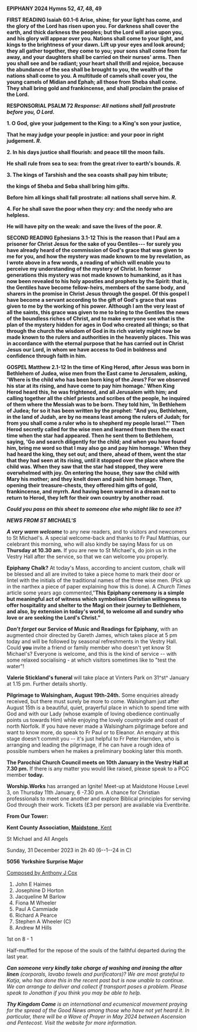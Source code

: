 **EPIPHANY 2024 Hymns 52, 47, 48, 49**

**FIRST READING Isaiah 60.1-6 Arise, shine; for your light has come, and
the glory of the Lord has risen upon you. For darkness shall cover the
earth, and thick darkness the peoples; but the Lord will arise upon you,
and his glory will appear over you. Nations shall come to your light,
and kings to the brightness of your dawn. Lift up your eyes and look
around; they all gather together, they come to you; your sons shall come
from far away, and your daughters shall be carried on their nurses'
arms. Then you shall see and be radiant; your heart shall thrill and
rejoice, because the abundance of the sea shall be brought to you, the
wealth of the nations shall come to you. A multitude of camels shall
cover you, the young camels of Midian and Ephah; all those from Sheba
shall come. They shall bring gold and frankincense, and shall proclaim
the praise of the Lord.**

**RESPONSORIAL PSALM 72 *Response: All nations shall fall prostrate
before you, O Lord.***

**1. O God, give your judgement to the King: to a King's son your
justice,**

**That he may judge your people in justice: and your poor in right
judgement. *R.***

**2. In his days justice shall flourish: and peace till the moon
fails.**

**He shall rule from sea to sea: from the great river to earth's bounds.
*R.***

**3. The kings of Tarshish and the sea coasts shall pay him tribute;**

**the kings of Sheba and Seba shall bring him gifts.**

**Before him all kings shall fall prostrate: all nations shall serve
him. *R.***

**4. For he shall save the poor when they cry: and the needy who are
helpless.**

**He will have pity on the weak: and save the lives of the poor. *R.***

**SECOND READING Ephesians 3.1-12 This is the reason that I Paul am a
prisoner for Christ Jesus for the sake of you Gentiles--- for surely you
have already heard of the commission of God's grace that was given to me
for you, and how the mystery was made known to me by revelation, as I
wrote above in a few words, a reading of which will enable you to
perceive my understanding of the mystery of Christ. In former
generations this mystery was not made known to humankind, as it has now
been revealed to his holy apostles and prophets by the Spirit: that is,
the Gentiles have become fellow-heirs, members of the same body, and
sharers in the promise in Christ Jesus through the gospel. Of this
gospel I have become a servant according to the gift of God's grace that
was given to me by the working of his power. Although I am the very
least of all the saints, this grace was given to me to bring to the
Gentiles the news of the boundless riches of Christ, and to make
everyone see what is the plan of the mystery hidden for ages in God who
created all things; so that through the church the wisdom of God in its
rich variety might now be made known to the rulers and authorities in
the heavenly places. This was in accordance with the eternal purpose
that he has carried out in Christ Jesus our Lord, in whom we have access
to God in boldness and confidence through faith in him.**

**GOSPEL Matthew 2.1-12 In the time of King Herod, after Jesus was born
in Bethlehem of Judea, wise men from the East came to Jerusalem, asking,
'Where is the child who has been born king of the Jews? For we observed
his star at its rising, and have come to pay him homage.' When King
Herod heard this, he was frightened, and all Jerusalem with him; and
calling together all the chief priests and scribes of the people, he
inquired of them where the Messiah was to be born. They told him, 'In
Bethlehem of Judea; for so it has been written by the prophet: "And you,
Bethlehem, in the land of Judah, are by no means least among the rulers
of Judah; for from you shall come a ruler who is to shepherd my people
Israel."' Then Herod secretly called for the wise men and learned from
them the exact time when the star had appeared. Then he sent them to
Bethlehem, saying, 'Go and search diligently for the child; and when you
have found him, bring me word so that I may also go and pay him homage.'
When they had heard the king, they set out; and there, ahead of them,
went the star that they had seen at its rising, until it stopped over
the place where the child was. When they saw that the star had stopped,
they were overwhelmed with joy. On entering the house, they saw the
child with Mary his mother; and they knelt down and paid him homage.
Then, opening their treasure-chests, they offered him gifts of gold,
frankincense, and myrrh. And having been warned in a dream not to return
to Herod, they left for their own country by another road.**

***Could you pass on this sheet to someone else who might like to see
it?***

***NEWS FROM ST MICHAEL\'S***

***A very warm welcome*** to any new readers, and to visitors and
newcomers to St Michael\'s. A special welcome-back and thanks to Fr Paul
Matthias, our celebrant this morning, who will also kindly be saying
Mass for us on **Thursday at 10.30 am.** If you are new to St
Michael\'s, do join us in the Vestry Hall after the service, so that we
can welcome you properly.

**Epiphany Chalk?** At today\'s Mass, according to ancient custom, chalk
will be blessed and all are invited to take a piece home to mark their
door or lintel with the initials of the traditional names of the three
wise men. (Pick up in the narthex a piece of paper explaining how this
is done). A *Church Times* article some years ago commented,"**This
Epiphany ceremony is a simple but meaningful act of witness which
symbolises Christian willingness to offer hospitality and shelter to the
Magi on their journey to Bethlehem, and also, by extension in today's
world, to welcome all and sundry who love or are seeking the Lord's
Christ."**

***Don\'t forget* our Service of Music and Readings for Epiphany,** with
an augmented choir directed by Gareth James, which takes place at 5 pm
today and will be followed by seasonal refreshments in the Vestry Hall.
Could **you** invite a friend or family member who doesn\'t yet know St
Michael\'s? Everyone is welcome, and this is the kind of service -- with
some relaxed socialising - at which visitors sometimes like to "test the
water"!

**Valerie Stickland\'s funeral** will take place at Vinters Park on
31^st^ January at 1.15 pm. Further details shortly.

**Pilgrimage to Walsingham, August 19th-24th.** Some enquiries
already received, but there must surely be more to come. Walsingham just
after August 15th is a beautiful, quiet, prayerful place in which to
spend time with God and with our Lady (whose example of loving obedience
continually points us towards Him) while enjoying the lovely countryside
and coast of north Norfolk. If you have never made a Walsingham
pilgrimage before and want to know more, do speak to Fr Paul or to
Eleanor. An enquiry at this stage doesn\'t commit you -- it\'s just
helpful to Fr Peter Harnden, who is arranging and leading the
pilgrimage, if he can have a rough idea of possible numbers when he
makes a preliminary booking later this month.

**The Parochial Church Council meets on 10th January in the Vestry
Hall at 7.30 pm.** If there is any matter you would like raised, please
speak to a PCC member **today.**

**Worship.Works** has arranged an Ignite! Meet-up at Maidstone House
Level 3, on Thursday 11th January, 6 -7.30 pm. A chance for Christian
professionals to meet one another and explore Biblical principles for
serving God through their work. Tickets (£3 per person) are available
via Eventbrite.

**From Our Tower:**

**Kent County Association,
[Maidstone](https://dove.cccbr.org.uk/tower/12644#_blank)**[,
Kent](https://dove.cccbr.org.uk/tower/12644#_blank)

St Michael and All Angels

Sunday, 31 December 2023 in 2h 40 (6--1--24 in C)

**5056** **Yorkshire Surprise Major**

[Composed by Anthony J
Cox](https://bb.ringingworld.co.uk/comp.php?id=2294989)

1. John E Haimes
2. Josephine D Horton
3. Jacqueline M Barlow
4. Fiona M Wheeler
5. Paul A Cammiade
6. Richard A Pearce
7. Stephen A Wheeler (C)
8. Andrew M Hills

1st on 8 - 1

Half-muffled for the repose of the souls of the faithful departed during
the last year.

***Can someone very kindly take charge of washing and ironing the altar
linen** (corporals, lavabo towels and purificators)? We are most
grateful to Katja, who has done this in the recent past but is now
unable to continue. We can arrange to deliver and collect if transport
poses a problem. Please speak to Jonathan if you think you may be able
to help.*

***Thy Kingdom Come** is an international and ecumenical movement
praying for the spread of the Good News among those who have not yet
heard it. In particular, there will be a Wave of Prayer in May 2024
between Ascension and Pentecost. Visit the website for more
information.*
